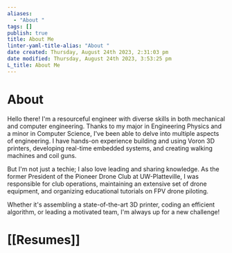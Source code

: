 ```yaml
---
aliases:
  - "About "
tags: []
publish: true 
title: About Me
linter-yaml-title-alias: "About "
date created: Thursday, August 24th 2023, 2:31:03 pm
date modified: Thursday, August 24th 2023, 3:53:25 pm
L_title: About Me
---
```

# About 

Hello there! I'm a resourceful engineer with diverse skills in both mechanical and computer engineering. Thanks to my major in Engineering Physics and a minor in Computer Science, I've been able to delve into multiple aspects of engineering. I have hands-on experience building and using Voron 3D printers, developing real-time embedded systems, and creating walking machines and coil guns.

But I'm not just a techie; I also love leading and sharing knowledge. As the former President of the Pioneer Drone Club at UW-Platteville, I was responsible for club operations, maintaining an extensive set of drone equipment, and organizing educational tutorials on FPV drone piloting.

Whether it's assembling a state-of-the-art 3D printer, coding an efficient algorithm, or leading a motivated team, I'm always up for a new challenge!

# [[Resumes]]
